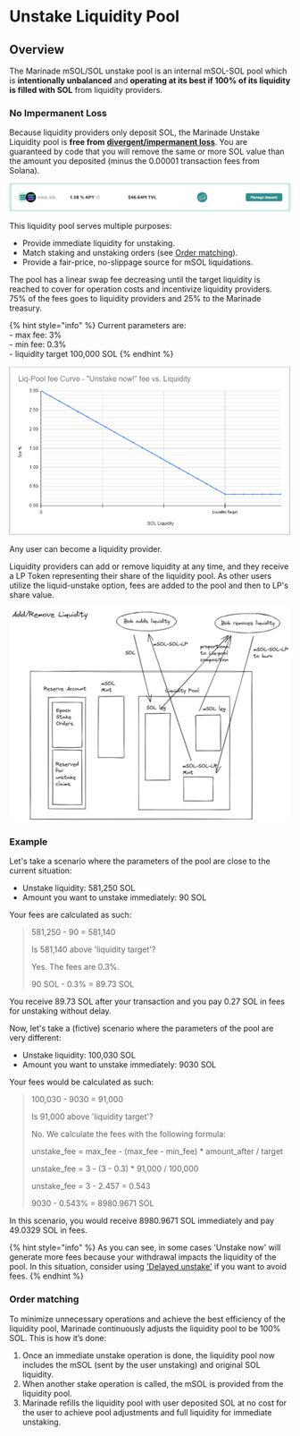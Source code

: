 # Unstake Liquidity Pool

## Overview

The Marinade mSOL/SOL unstake pool is an internal mSOL-SOL pool which is **intentionally unbalanced** and **operating at its best if 100% of its liquidity is filled with SOL** from liquidity providers.

### No Impermanent Loss

Because liquidity providers only deposit SOL, the Marinade Unstake Liquidity pool is **free from** [**divergent/impermanent loss**](https://www.solana.news/post/cryptonomics-what-is-impermanent-loss). You are guaranteed by code that you will remove the same or more SOL value than the amount you deposited (minus the 0.00001 transaction fees from Solana).

![Marinade unstake pool](<../../.gitbook/assets/image (7).png>)

This liquidity pool serves multiple purposes:&#x20;

* Provide immediate liquidity for unstaking.
* Match staking and unstaking orders (see [Order matching](unstake-liquidity-pool.md#order-matching)).
* Provide a fair-price, no-slippage source for mSOL liquidations.

The pool has a linear swap fee decreasing until the target liquidity is reached to cover for operation costs and incentivize liquidity providers. 75% of the fees goes to liquidity providers and 25% to the Marinade treasury.

{% hint style="info" %}
Current parameters are:\
\- max fee: 3%\
\- min fee: 0.3%\
\- liquidity target 100,000 SOL
{% endhint %}

![Fee structure of the mSOL/SOL pool. As long as the liquidity target is maintained after your unstake, the fees will be 0.3%.](<../../.gitbook/assets/image (8).png>)

Any user can become a liquidity provider.&#x20;

Liquidity providers can add or remove liquidity at any time, and they receive a LP Token representing their share of the liquidity pool. As other users utilize the liquid-unstake option, fees are added to the pool and then to LP's share value.

![Composition and flow of the mSOL/SOL liquidity pool.](<../../.gitbook/assets/image (5).png>)

### Example

Let's take a scenario where the parameters of the pool are close to the current situation:&#x20;

* Unstake liquidity: 581,250 SOL
* Amount you want to unstake immediately: 90 SOL

Your fees are calculated as such:&#x20;

> 581,250 - 90 = 581,140
>
> Is 581,140 above 'liquidity target'?
>
> Yes. The fees are 0.3%.
>
> 90 SOL - 0.3% = 89.73 SOL

You receive 89.73 SOL after your transaction and you pay 0.27 SOL in fees for unstaking without delay.&#x20;

Now, let's take a (fictive) scenario where the parameters of the pool are very different:

* Unstake liquidity: 100,030 SOL
* Amount you want to unstake immediately: 9030 SOL&#x20;

Your fees would be calculated as such:&#x20;

> 100,030 - 9030 = 91,000
>
> Is 91,000 above 'liquidity target'?&#x20;
>
> No. We calculate the fees with the following formula:
>
> unstake\_fee = max\_fee - (max\_fee - min\_fee) \* amount\_after / target
>
> unstake\_fee = 3 - (3 - 0.3) \* 91,000 / 100,000
>
> unstake\_fee = 3 - 2.457 = 0.543
>
> 9030 - 0.543% = 8980.9671 SOL

In this scenario, you would receive 8980.9671 SOL immediately and pay 49.0329 SOL in fees.

{% hint style="info" %}
As you can see, in some cases 'Unstake now' will generate more fees because your withdrawal impacts the liquidity of the pool. In this situation, consider using ['Delayed unstake'](./#delayed-unstaked) if you want to avoid fees.&#x20;
{% endhint %}

### **Order matching**

To minimize unnecessary operations and achieve the best efficiency of the liquidity pool, Marinade continuously adjusts the liquidity pool to be 100% SOL. This is how it’s done:

1. Once an immediate unstake operation is done, the liquidity pool now includes the mSOL (sent by the user unstaking) and original SOL liquidity.&#x20;
2. When another stake operation is called, the mSOL is provided from the liquidity pool.
3. Marinade refills the liquidity pool with user deposited SOL at no cost for the user to achieve pool adjustments and full liquidity for immediate unstaking.
